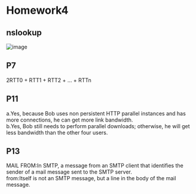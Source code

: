 # Homework4
## nslookup
![image](https://s1.ax1x.com/2020/03/26/GpI1df.png)

## P7
2RTT0 + RTT1 + RTT2 + … + RTTn

## P11
a.Yes, because Bob uses non persistent HTTP parallel instances and has more connections, he can get more link bandwidth.<br>
b.Yes, Bob still needs to perform parallel downloads; otherwise, he will get less bandwidth than the other four users.

##  P13
MAIL FROM:In SMTP, a message from an SMTP client that identifies the sender of a mail message sent to the SMTP server.<br>
from:Itself is not an SMTP message, but a line in the body of the mail message.
